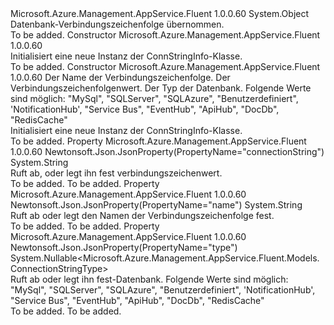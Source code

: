 <Type Name="ConnStringInfo" FullName="Microsoft.Azure.Management.AppService.Fluent.Models.ConnStringInfo">
  <TypeSignature Language="C#" Value="public class ConnStringInfo" />
  <TypeSignature Language="ILAsm" Value=".class public auto ansi beforefieldinit ConnStringInfo extends System.Object" />
  <TypeSignature Language="DocId" Value="T:Microsoft.Azure.Management.AppService.Fluent.Models.ConnStringInfo" />
  <TypeSignature Language="VB.NET" Value="Public Class ConnStringInfo" />
  <TypeSignature Language="F#" Value="type ConnStringInfo = class" />
  <AssemblyInfo>
    <AssemblyName>Microsoft.Azure.Management.AppService.Fluent</AssemblyName>
    <AssemblyVersion>1.0.0.60</AssemblyVersion>
  </AssemblyInfo>
  <Base>
    <BaseTypeName>System.Object</BaseTypeName>
  </Base>
  <Interfaces />
  <Docs>
    <summary>
            Datenbank-Verbindungszeichenfolge übernommen.
            </summary>
    <remarks>To be added.</remarks>
  </Docs>
  <Members>
    <Member MemberName=".ctor">
      <MemberSignature Language="C#" Value="public ConnStringInfo ();" />
      <MemberSignature Language="ILAsm" Value=".method public hidebysig specialname rtspecialname instance void .ctor() cil managed" />
      <MemberSignature Language="DocId" Value="M:Microsoft.Azure.Management.AppService.Fluent.Models.ConnStringInfo.#ctor" />
      <MemberSignature Language="VB.NET" Value="Public Sub New ()" />
      <MemberType>Constructor</MemberType>
      <AssemblyInfo>
        <AssemblyName>Microsoft.Azure.Management.AppService.Fluent</AssemblyName>
        <AssemblyVersion>1.0.0.60</AssemblyVersion>
      </AssemblyInfo>
      <Parameters />
      <Docs>
        <summary>
            Initialisiert eine neue Instanz der ConnStringInfo-Klasse.
            </summary>
        <remarks>To be added.</remarks>
      </Docs>
    </Member>
    <Member MemberName=".ctor">
      <MemberSignature Language="C#" Value="public ConnStringInfo (string name = null, string connectionString = null, Nullable&lt;Microsoft.Azure.Management.AppService.Fluent.Models.ConnectionStringType&gt; type = null);" />
      <MemberSignature Language="ILAsm" Value=".method public hidebysig specialname rtspecialname instance void .ctor(string name, string connectionString, valuetype System.Nullable`1&lt;valuetype Microsoft.Azure.Management.AppService.Fluent.Models.ConnectionStringType&gt; type) cil managed" />
      <MemberSignature Language="DocId" Value="M:Microsoft.Azure.Management.AppService.Fluent.Models.ConnStringInfo.#ctor(System.String,System.String,System.Nullable{Microsoft.Azure.Management.AppService.Fluent.Models.ConnectionStringType})" />
      <MemberSignature Language="VB.NET" Value="Public Sub New (Optional name As String = null, Optional connectionString As String = null, Optional type As Nullable(Of ConnectionStringType) = null)" />
      <MemberSignature Language="F#" Value="new Microsoft.Azure.Management.AppService.Fluent.Models.ConnStringInfo : string * string * Nullable&lt;Microsoft.Azure.Management.AppService.Fluent.Models.ConnectionStringType&gt; -&gt; Microsoft.Azure.Management.AppService.Fluent.Models.ConnStringInfo" Usage="new Microsoft.Azure.Management.AppService.Fluent.Models.ConnStringInfo (name, connectionString, type)" />
      <MemberType>Constructor</MemberType>
      <AssemblyInfo>
        <AssemblyName>Microsoft.Azure.Management.AppService.Fluent</AssemblyName>
        <AssemblyVersion>1.0.0.60</AssemblyVersion>
      </AssemblyInfo>
      <Parameters>
        <Parameter Name="name" Type="System.String" />
        <Parameter Name="connectionString" Type="System.String" />
        <Parameter Name="type" Type="System.Nullable&lt;Microsoft.Azure.Management.AppService.Fluent.Models.ConnectionStringType&gt;" />
      </Parameters>
      <Docs>
        <param name="name">Der Name der Verbindungszeichenfolge.</param>
        <param name="connectionString">Der Verbindungszeichenfolgenwert.</param>
        <param name="type">Der Typ der Datenbank. Folgende Werte sind möglich: "MySql", "SQLServer", "SQLAzure", "Benutzerdefiniert", 'NotificationHub', "Service Bus", "EventHub", "ApiHub", "DocDb", "RedisCache"</param>
        <summary>
            Initialisiert eine neue Instanz der ConnStringInfo-Klasse.
            </summary>
        <remarks>To be added.</remarks>
      </Docs>
    </Member>
    <Member MemberName="ConnectionString">
      <MemberSignature Language="C#" Value="public string ConnectionString { get; set; }" />
      <MemberSignature Language="ILAsm" Value=".property instance string ConnectionString" />
      <MemberSignature Language="DocId" Value="P:Microsoft.Azure.Management.AppService.Fluent.Models.ConnStringInfo.ConnectionString" />
      <MemberSignature Language="VB.NET" Value="Public Property ConnectionString As String" />
      <MemberSignature Language="F#" Value="member this.ConnectionString : string with get, set" Usage="Microsoft.Azure.Management.AppService.Fluent.Models.ConnStringInfo.ConnectionString" />
      <MemberType>Property</MemberType>
      <AssemblyInfo>
        <AssemblyName>Microsoft.Azure.Management.AppService.Fluent</AssemblyName>
        <AssemblyVersion>1.0.0.60</AssemblyVersion>
      </AssemblyInfo>
      <Attributes>
        <Attribute>
          <AttributeName>Newtonsoft.Json.JsonProperty(PropertyName="connectionString")</AttributeName>
        </Attribute>
      </Attributes>
      <ReturnValue>
        <ReturnType>System.String</ReturnType>
      </ReturnValue>
      <Docs>
        <summary>
            Ruft ab, oder legt ihn fest verbindungszeichenwert.
            </summary>
        <value>To be added.</value>
        <remarks>To be added.</remarks>
      </Docs>
    </Member>
    <Member MemberName="Name">
      <MemberSignature Language="C#" Value="public string Name { get; set; }" />
      <MemberSignature Language="ILAsm" Value=".property instance string Name" />
      <MemberSignature Language="DocId" Value="P:Microsoft.Azure.Management.AppService.Fluent.Models.ConnStringInfo.Name" />
      <MemberSignature Language="VB.NET" Value="Public Property Name As String" />
      <MemberSignature Language="F#" Value="member this.Name : string with get, set" Usage="Microsoft.Azure.Management.AppService.Fluent.Models.ConnStringInfo.Name" />
      <MemberType>Property</MemberType>
      <AssemblyInfo>
        <AssemblyName>Microsoft.Azure.Management.AppService.Fluent</AssemblyName>
        <AssemblyVersion>1.0.0.60</AssemblyVersion>
      </AssemblyInfo>
      <Attributes>
        <Attribute>
          <AttributeName>Newtonsoft.Json.JsonProperty(PropertyName="name")</AttributeName>
        </Attribute>
      </Attributes>
      <ReturnValue>
        <ReturnType>System.String</ReturnType>
      </ReturnValue>
      <Docs>
        <summary>
            Ruft ab oder legt den Namen der Verbindungszeichenfolge fest.
            </summary>
        <value>To be added.</value>
        <remarks>To be added.</remarks>
      </Docs>
    </Member>
    <Member MemberName="Type">
      <MemberSignature Language="C#" Value="public Nullable&lt;Microsoft.Azure.Management.AppService.Fluent.Models.ConnectionStringType&gt; Type { get; set; }" />
      <MemberSignature Language="ILAsm" Value=".property instance valuetype System.Nullable`1&lt;valuetype Microsoft.Azure.Management.AppService.Fluent.Models.ConnectionStringType&gt; Type" />
      <MemberSignature Language="DocId" Value="P:Microsoft.Azure.Management.AppService.Fluent.Models.ConnStringInfo.Type" />
      <MemberSignature Language="VB.NET" Value="Public Property Type As Nullable(Of ConnectionStringType)" />
      <MemberSignature Language="F#" Value="member this.Type : Nullable&lt;Microsoft.Azure.Management.AppService.Fluent.Models.ConnectionStringType&gt; with get, set" Usage="Microsoft.Azure.Management.AppService.Fluent.Models.ConnStringInfo.Type" />
      <MemberType>Property</MemberType>
      <AssemblyInfo>
        <AssemblyName>Microsoft.Azure.Management.AppService.Fluent</AssemblyName>
        <AssemblyVersion>1.0.0.60</AssemblyVersion>
      </AssemblyInfo>
      <Attributes>
        <Attribute>
          <AttributeName>Newtonsoft.Json.JsonProperty(PropertyName="type")</AttributeName>
        </Attribute>
      </Attributes>
      <ReturnValue>
        <ReturnType>System.Nullable&lt;Microsoft.Azure.Management.AppService.Fluent.Models.ConnectionStringType&gt;</ReturnType>
      </ReturnValue>
      <Docs>
        <summary>
            Ruft ab oder legt ihn fest-Datenbank. Folgende Werte sind möglich: "MySql", "SQLServer", "SQLAzure", "Benutzerdefiniert", 'NotificationHub', "Service Bus", "EventHub", "ApiHub", "DocDb", "RedisCache"
            </summary>
        <value>To be added.</value>
        <remarks>To be added.</remarks>
      </Docs>
    </Member>
  </Members>
</Type>